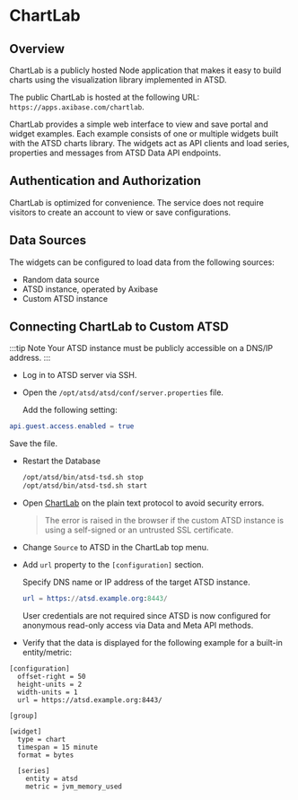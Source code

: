 # ChartLab

## Overview

ChartLab is a publicly hosted Node application that makes it easy to build charts using the visualization library implemented in ATSD.

The public ChartLab is hosted at the following URL: `https://apps.axibase.com/chartlab`.

ChartLab provides a simple web interface to view and save portal and widget examples. Each example consists of one or multiple widgets built with the ATSD charts library. The widgets act as API clients and load series, properties and messages from ATSD Data API endpoints.

## Authentication and Authorization

ChartLab is optimized for convenience. The service does not require visitors to create an account to view or save configurations.

## Data Sources

The widgets can be configured to load data from the following sources:

* Random data source
* ATSD instance, operated by Axibase
* Custom ATSD instance

## Connecting ChartLab to Custom ATSD

:::tip Note
Your ATSD instance must be publicly accessible on a DNS/IP address.
:::

* Log in to ATSD server via SSH.

* Open the `/opt/atsd/atsd/conf/server.properties` file.

  Add the following setting:

```elm
api.guest.access.enabled = true
```

Save the file.

* Restart the Database

  ```sh
  /opt/atsd/bin/atsd-tsd.sh stop
  /opt/atsd/bin/atsd-tsd.sh start
  ```

* Open [ChartLab](https://apps.axibase.com/chartlab/) on the plain text protocol to avoid security errors.

  > The error is raised in the browser if the custom ATSD instance is using a self-signed or an untrusted SSL certificate.

* Change `Source` to ATSD in the ChartLab top menu.

* Add `url` property to the `[configuration]` section.

  Specify DNS name or IP address of the target ATSD instance.

  ```elm
  url = https://atsd.example.org:8443/
  ```

  User credentials are not required since ATSD is now configured for anonymous read-only access via Data and Meta API methods.

* Verify that the data is displayed for the following example for a built-in entity/metric:

```ls
[configuration]
  offset-right = 50
  height-units = 2
  width-units = 1
  url = https://atsd.example.org:8443/

[group]

[widget]
  type = chart
  timespan = 15 minute
  format = bytes

  [series]
    entity = atsd
    metric = jvm_memory_used
```